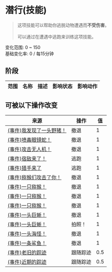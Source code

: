 # 潜行(技能)  
> 这项技能可以帮助你逃脱动物遭遇而<b>不受伤害</b>。<br><br>可以通过在遭遇中逃跑来训练这项技能。  
  
变化范围: 0 ~ 150  
基础变化率: 0 / 每15分钟  
## 阶段  
范围  |  名称  |  描述  |  影响状态  |  影响动作  
----  |  ----  |  ----  |  ----  |  ----  
## 可被以下操作改变  
来源  |  操作  |  值  
----  |  ----  |  ----  
[(事件)我发现了一头野猪！](Event_BoarFight.md)  |  撤退  |  1  
[(事件)喷毒眼镜蛇！](Event_CobraFight.md)  |  撤退  |  1  
[(事件)攻击无人机！](Event_DroneFight.md)  |  撤退  |  1  
[(事件)宿敌来了！](Event_EnemyFight.md)  |  逃跑  |  1  
[(事件)猎手来了](Event_HunterFight.md)  |  逃跑  |  1  
[(事件)猕猴们攻击了你！](Event_MacaqueDenFight.md)  |  撤退  |  1  
[(事件)一只猕猴！](Event_MacaqueFight.md)  |  撤退  |  1  
[(事件)一只猕猴！](Event_MacaqueFightRaid.md)  |  撤退  |  1  
[(事件)一只猕猴！](Event_MacaqueUndeadFight.md)  |  撤退  |  1  
[(事件)一头巨蜥！](Event_MonitorFight.md)  |  撤退  |  1  
[(事件)一头巨蜥！](Event_MonitorFight.md)  |  拍照！  |  1  
[(事件)一头海怪！](Event_SeahoundFight.md)  |  撤退  |  1  
[(事件)一条鲨鱼！](Event_SharkFight.md)  |  撤退  |  1  
[(事件)老旧的踪迹](Event_BoarTrailOld.md)  |  跟随踪迹  |  0.5  
[(事件)近期的踪迹](Event_BoarTrailRecent.md)  |  跟随踪迹  |  0.5  
